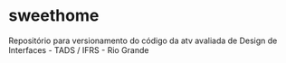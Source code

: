 # sweethome
Repositório para versionamento do código da atv avaliada de Design de Interfaces - TADS / IFRS - Rio Grande
